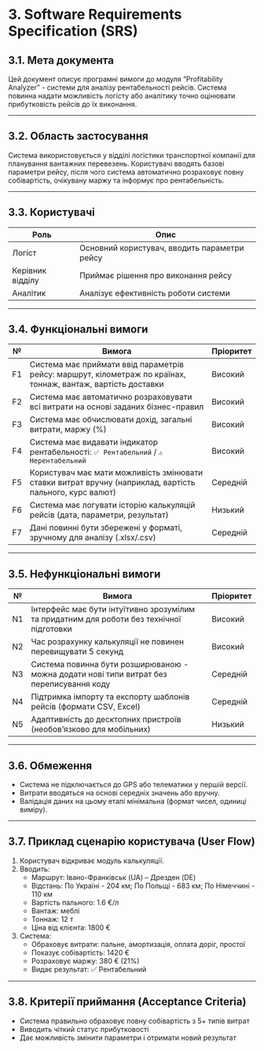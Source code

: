 # 3. Software Requirements Specification (SRS)

## 3.1. Мета документа

Цей документ описує програмні вимоги до модуля “Profitability Analyzer” - системи для аналізу рентабельності рейсів. Система повинна надати можливість логісту або аналітику точно оцінювати прибутковість рейсів до їх виконання.

---

## 3.2. Область застосування

Система використовується у відділі логістики транспортної компанії для планування вантажних перевезень. Користувачі вводять базові параметри рейсу, після чого система автоматично розраховує повну собівартість, очікувану маржу та інформує про рентабельність.

---

## 3.3. Користувачі

| Роль           | Опис                                         |
|----------------|----------------------------------------------|
| Логіст         | Основний користувач, вводить параметри рейсу |
| Керівник відділу | Приймає рішення про виконання рейсу   |
| Аналітик       | Аналізує ефективність роботи системи          |

---

## 3.4. Функціональні вимоги

| №  | Вимога                                                                 | Пріоритет |
|----|------------------------------------------------------------------------|-----------|
| F1 | Система має приймати ввід параметрів рейсу: маршрут, кілометраж по країнах, тоннаж, вантаж, вартість доставки | Високий |
| F2 | Система має автоматично розраховувати всі витрати на основі заданих бізнес-правил | Високий |
| F3 | Система має обчислювати дохід, загальні витрати, маржу (%)             | Високий |
| F4 | Система має видавати індикатор рентабельності: `✅ Рентабельний` / `⚠️ Нерентабельний` | Високий |
| F5 | Користувач має мати можливість змінювати ставки витрат вручну (наприклад, вартість пального, курс валют) | Середній |
| F6 | Система має логувати історію калькуляцій рейсів (дата, параметри, результат) | Низький |
| F7 | Дані повинні бути збережені у форматі, зручному для аналізу (.xlsx/.csv) | Середній |

---

## 3.5. Нефункціональні вимоги

| №  | Вимога                                                                                   | Пріоритет |
|----|------------------------------------------------------------------------------------------|-----------|
| N1 | Інтерфейс має бути інтуїтивно зрозумілим та придатним для роботи без технічної підготовки | Високий |
| N2 | Час розрахунку калькуляції не повинен перевищувати 5 секунд                             | Високий |
| N3 | Система повинна бути розширюваною - можна додати нові типи витрат без переписування коду  | Середній |
| N4 | Підтримка імпорту та експорту шаблонів рейсів (формати CSV, Excel)                      | Середній |
| N5 | Адаптивність до десктопних пристроїв (необов’язково для мобільних)                      | Низький |

---

## 3.6. Обмеження

- Система не підключається до GPS або телематики у першій версії.
- Витрати вводяться на основі середніх значень або вручну.
- Валідація даних на цьому етапі мінімальна (формат чисел, одиниці виміру).

---

## 3.7. Приклад сценарію користувача (User Flow)

1. Користувач відкриває модуль калькуляції.
2. Вводить:
   - Маршрут: Івано-Франківськ (UA) – Дрезден (DE)
   - Відстань: По Україні - 204 км; По Польщі - 683 км; По Німеччині - 110 км
   - Вартість пального: 1.6 €/л
   - Вантаж: меблі
   - Тоннаж: 12 т
   - Ціна від клієнта: 1800 €
3. Система:
   - Обраховує витрати: пальне, амортизація, оплата доріг, простої
   - Показує собівартість: 1420 €
   - Розраховує маржу: 380 € (21%)
   - Видає результат: ✅ Рентабельний

---

## 3.8. Критерії приймання (Acceptance Criteria)

- Система правильно обраховує повну собівартість з 5+ типів витрат
- Виводить чіткий статус прибутковості
- Дає можливість змінити параметри і отримати новий результат

